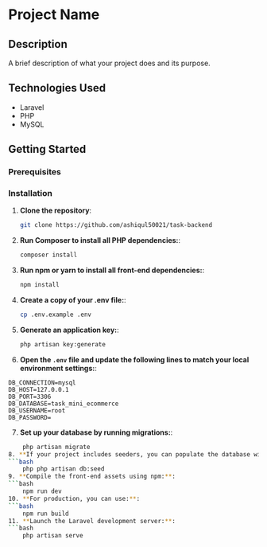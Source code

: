 # Project Name

## Description

A brief description of what your project does and its purpose.


## Technologies Used

- Laravel
- PHP
- MySQL


## Getting Started

### Prerequisites


### Installation

1. **Clone the repository**:

   ```bash
   git clone https://github.com/ashiqul50021/task-backend

2. **Run Composer to install all PHP dependencies:**:
    ```bash
    composer install

3. **Run npm or yarn to install all front-end dependencies:**:
    ```bash
    npm install

4. **Create a copy of your .env file:**:
    ```bash
    cp .env.example .env

5. **Generate an application key:**:
    ```bash
    php artisan key:generate

6. **Open the `.env` file and update the following lines to match your local environment settings:**:
```env
DB_CONNECTION=mysql
DB_HOST=127.0.0.1
DB_PORT=3306
DB_DATABASE=task_mini_ecommerce
DB_USERNAME=root
DB_PASSWORD=
```

7. **Set up your database by running migrations:**:
```bash
    php artisan migrate
8. **If your project includes seeders, you can populate the database with initial data:**:
```bash
    php php artisan db:seed
9. **Compile the front-end assets using npm:**:
```bash
    npm run dev
10. **For production, you can use:**:
```bash
    npm run build
11. **Launch the Laravel development server:**:
```bash
    php artisan serve
